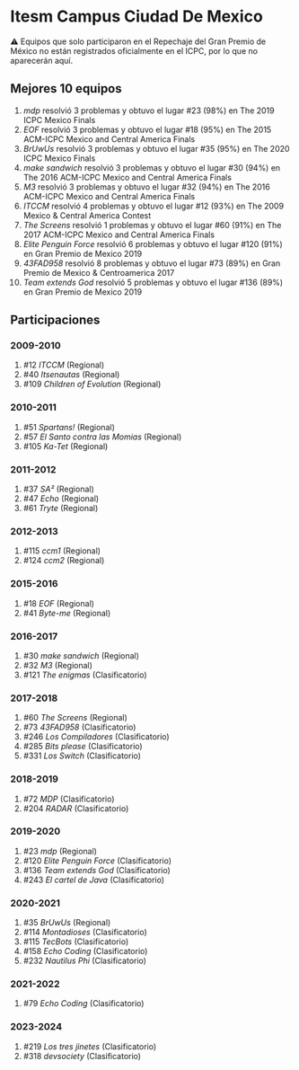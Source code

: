 # Itesm Campus Ciudad De Mexico

:warning: Equipos que solo participaron en el Repechaje del Gran Premio de México no están registrados oficialmente en el ICPC, por lo que no aparecerán aquí.

## Mejores 10 equipos

1. _mdp_ resolvió 3 problemas y obtuvo el lugar #23 (98%) en The 2019 ICPC Mexico Finals
1. _EOF_ resolvió 3 problemas y obtuvo el lugar #18 (95%) en The 2015 ACM-ICPC Mexico and Central America Finals
1. _BrUwUs_ resolvió 3 problemas y obtuvo el lugar #35 (95%) en The 2020 ICPC Mexico Finals
1. _make sandwich_ resolvió 3 problemas y obtuvo el lugar #30 (94%) en The 2016 ACM-ICPC Mexico and Central America Finals
1. _M3_ resolvió 3 problemas y obtuvo el lugar #32 (94%) en The 2016 ACM-ICPC Mexico and Central America Finals
1. _ITCCM_ resolvió 4 problemas y obtuvo el lugar #12 (93%) en The 2009 Mexico & Central America Contest
1. _The Screens_ resolvió 1 problemas y obtuvo el lugar #60 (91%) en The 2017 ACM-ICPC Mexico and Central America Finals
1. _Elite Penguin Force_ resolvió 6 problemas y obtuvo el lugar #120 (91%) en Gran Premio de Mexico 2019
1. _43FAD958_ resolvió 8 problemas y obtuvo el lugar #73 (89%) en Gran Premio de Mexico & Centroamerica 2017
1. _Team extends God_ resolvió 5 problemas y obtuvo el lugar #136 (89%) en Gran Premio de Mexico 2019

## Participaciones

### 2009-2010

1. #12 _ITCCM_ (Regional)
1. #40 _Itsenautas_ (Regional)
1. #109 _Children of Evolution_ (Regional)

### 2010-2011

1. #51 _Spartans!_ (Regional)
1. #57 _El Santo contra las Momias_ (Regional)
1. #105 _Ka-Tet_ (Regional)

### 2011-2012

1. #37 _SA²_ (Regional)
1. #47 _Echo_ (Regional)
1. #61 _Tryte_ (Regional)

### 2012-2013

1. #115 _ccm1_ (Regional)
1. #124 _ccm2_ (Regional)

### 2015-2016

1. #18 _EOF_ (Regional)
1. #41 _Byte-me_ (Regional)

### 2016-2017

1. #30 _make sandwich_ (Regional)
1. #32 _M3_ (Regional)
1. #121 _The enigmas_ (Clasificatorio)

### 2017-2018

1. #60 _The Screens_ (Regional)
1. #73 _43FAD958_ (Clasificatorio)
1. #246 _Los Compiladores_ (Clasificatorio)
1. #285 _Bits please_ (Clasificatorio)
1. #331 _Los Switch_ (Clasificatorio)

### 2018-2019

1. #72 _MDP_ (Clasificatorio)
1. #204 _RADAR_ (Clasificatorio)

### 2019-2020

1. #23 _mdp_ (Regional)
1. #120 _Elite Penguin Force_ (Clasificatorio)
1. #136 _Team extends God_ (Clasificatorio)
1. #243 _El cartel de Java_ (Clasificatorio)

### 2020-2021

1. #35 _BrUwUs_ (Regional)
1. #114 _Montadioses_ (Clasificatorio)
1. #115 _TecBots_ (Clasificatorio)
1. #158 _Echo Coding_ (Clasificatorio)
1. #232 _Nautilus Phi_ (Clasificatorio)

### 2021-2022

1. #79 _Echo Coding_ (Clasificatorio)

### 2023-2024

1. #219 _Los tres jinetes_ (Clasificatorio)
1. #318 _devsociety_ (Clasificatorio)



